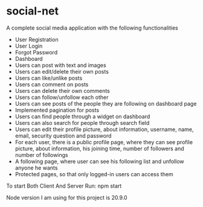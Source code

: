 # social-net
A complete social media application with the following functionalities
- User Registration
- User Login
- Forgot Password
-  Dashboard
- Users can post with text and images
- Users can edit/delete their own posts
- Users can like/unlike posts
- Users can comment on posts
- Users can delete their own comments
- Users can follow/unfollow each other
- Users can see posts of the people they are following on dashboard page
- Implemented pagination for posts
- Users can find people through a widget on dashboard
- Users can also search for people through search field
- Users can edit their profile picture, about information, username,  name, email, security question and password
- For each user, there is a public profile page, where they can see profile picture, about information, his joining time, number of followers and number of followings
- A following page, where user can see his following list and unfollow anyone he wants
- Protected pages, so that only logged-in users can access them
  

To start Both Client And Server Run:
npm start

Node version I am using for this project is 20.9.0
